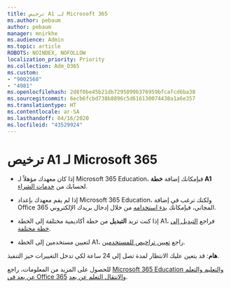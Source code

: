 ```yaml
---
title: ترخيص A1 لـ Microsoft 365
ms.author: pebaum
author: pebaum
manager: mnirkhe
ms.audience: Admin
ms.topic: article
ROBOTS: NOINDEX, NOFOLLOW
localization_priority: Priority
ms.collection: Adm_O365
ms.custom:
- "9002568"
- "4981"
ms.openlocfilehash: 2d8f0be45b21db7295099b376959bfcafcd6ba38
ms.sourcegitcommit: 6ecb6fcbd738b8896c5d616130074438a1a6e357
ms.translationtype: HT
ms.contentlocale: ar-SA
ms.lasthandoff: 04/16/2020
ms.locfileid: "43529924"
---
```

# <a name="a1-license-for-microsoft-365"></a>ترخيص A1 لـ Microsoft 365


- إذا كان معهدك مؤهلاً لـ Microsoft 365 Education، فبإمكانك إضافة **خطة A1** لحسابك من [خدمات الشراء](https://docs.microsoft.com/microsoft-365/commerce/buy-another-subscription?view=o365-worldwide#buy-another-subscription). 

- إذا لم يقم معهدك بإعداد Microsoft 365 Education، ولكنك ترغب في إضافة Office 365 المجاني، فبإمكانك [بدء استخدامه](https://www.microsoft.com/education/products/office) من خلال إدخال بريدك الإلكتروني. 

- إذا كنت تريد **التبديل** من خطة أكاديمية مختلفة إلى الخطة A1، فراجع [التبديل إلى خطة مختلفة](https://docs.microsoft.com/ar-SA/microsoft-365/commerce/subscriptions/switch-plans-manually). 

- لتعيين مستخدمين إلى الخطة A1، راجع [تعيين تراخيص للمستخدمين](https://docs.microsoft.com/ar-SA/microsoft-365/admin/manage/assign-licenses-to-users). 

**هام**: قد يتعين عليك الانتظار لمدة تصل إلى 24 ساعة لكي تدخل التغييرات حيز التنفيذ. 

للحصول على المزيد من المعلومات، راجع [Microsoft 365 Education والتعليم والتعلم عن بعد في Office 365](https://support.office.com/article/remote-teaching-and-learning-in-office-365-education-f651ccae-7b65-478b-8366-51bb884025c4) و[الانتقال التعلم عن بعد](https://www.microsoft.com/education/remote-learning). 
